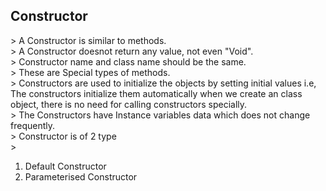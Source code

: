 <h2>Constructor</h2>
> A Constructor is similar to methods.<br>
> A Constructor doesnot return any value, not even "Void".<br>
> Constructor name and class name should be the same.<br>
> These are Special types of methods.<br>
> Constructors are used to initialize the objects by setting initial values i.e, The constructors initialize them automatically when we create an class object, there is no need for  calling constructors specially.<br>
> The Constructors have Instance variables data which does not change frequently.<br>
> Constructor is of 2 type<br>
> <ol><li>Default Constructor</li>
<li>Parameterised Constructor</li>
<ol>

